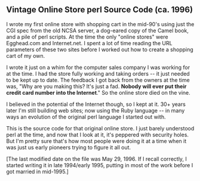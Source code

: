 ## Vintage Online Store perl Source Code (ca. 1996)

I wrote my first online store with shopping cart in the mid-90's
using just the CGI spec from the old NCSA server, a dog-eared copy
of the Camel book, and a pile of perl scripts. At the time the only
"online stores" were Egghead.com and Internet.net. I spent a lot of
time reading the URL parameters of these two sites before I worked
out how to create a shopping cart of my own.

I wrote it just on a whim for the computer sales company I was
working for at the time. I had the store fully working and taking
orders -- it just needed to be kept up to date. The feedback I got
back from the owners at the time was, "Why are you making this? It's
just a fad. **Nobody will ever put their credit card number into the
Internet**." So the online store died on the vine.

I believed in the potential of the Internet though, so I kept at it.
30+ years later I'm still building web sites; now using the Ruby
language -- in many ways an evolution of the original perl language
I started out with.

This is the source code for that original online store. I just barely
understood perl at the time, and now that I look at it, it's
peppered with security holes. But I'm pretty sure that's how most
people were doing it at a time when it was just us early pioneers
trying to figure it all out.

[The last modified date on the file was May 29, 1996. If I recall
correctly, I started writing it in late 1994/early 1995, putting
in most of the work before I got married in mid-1995.]

